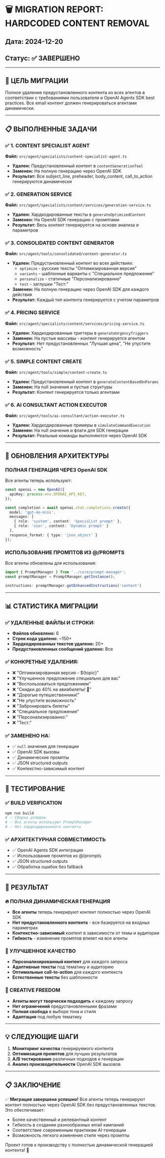 # 🗑️ MIGRATION REPORT: HARDCODED CONTENT REMOVAL

## Дата: 2024-12-20
## Статус: ✅ ЗАВЕРШЕНО

---

## 🎯 ЦЕЛЬ МИГРАЦИИ

Полное удаление предустановленного контента из всех агентов в соответствии с требованиями пользователя и OpenAI Agents SDK best practices. Все email контент должен генерироваться агентами динамически.

---

## 📋 ВЫПОЛНЕННЫЕ ЗАДАЧИ

### ✅ 1. CONTENT SPECIALIST AGENT
**Файл:** `src/agent/specialists/content-specialist-agent.ts`
- **Удален:** Предустановленный контент в `contentGenerationTool`
- **Заменен:** На полную генерацию через OpenAI SDK
- **Результат:** Все subject_line, preheader, body_content, call_to_action генерируются динамически

### ✅ 2. GENERATION SERVICE
**Файл:** `src/agent/specialists/content/services/generation-service.ts`
- **Удален:** Хардкодированные тексты в `generateOptimizedContent`
- **Заменен:** На OpenAI SDK генерацию с промптами
- **Результат:** Весь контент генерируется на основе анализа и параметров

### ✅ 3. CONSOLIDATED CONTENT GENERATOR
**Файл:** `src/agent/tools/consolidated/content-generator.ts`
- **Удален:** Предустановленный контент во всех действиях:
  - `optimize` - русские тексты "Оптимизированная версия"
  - `variants` - шаблонные варианты с "Специальное предложение"
  - `personalize` - статичные "Персонализированно"
  - `test` - заглушки "Тест:"
- **Заменен:** На полную генерацию через OpenAI SDK для каждого действия
- **Результат:** Каждый тип контента генерируется с учетом параметров

### ✅ 4. PRICING SERVICE
**Файл:** `src/agent/specialists/content/services/pricing-service.ts`
- **Удален:** Хардкодированные триггеры в `generateUrgencyTriggers`
- **Заменен:** На пустые массивы - контент генерируется агентом
- **Результат:** Нет предустановленных "Лучшая цена", "Не упустите возможность"

### ✅ 5. SIMPLE CONTENT CREATE
**Файл:** `src/agent/tools/simple/content-create.ts`
- **Удален:** Предустановленный контент в `generateContentBasedOnParams`
- **Заменен:** На null значения и пустые структуры
- **Результат:** Контент генерируется только агентами

### ✅ 6. AI CONSULTANT ACTION EXECUTOR
**Файл:** `src/agent/tools/ai-consultant/action-executor.ts`
- **Удален:** Хардкодированные примеры в `simulateCommandExecution`
- **Заменен:** На null значения и флаги для SDK генерации
- **Результат:** Реальные команды выполняются через OpenAI SDK

---

## 🔄 ОБНОВЛЕНИЯ АРХИТЕКТУРЫ

### ПОЛНАЯ ГЕНЕРАЦИЯ ЧЕРЕЗ OpenAI SDK
Все агенты теперь используют:
```typescript
const openai = new OpenAI({
  apiKey: process.env.OPENAI_API_KEY,
});

const completion = await openai.chat.completions.create({
  model: 'gpt-4o-mini',
  messages: [
    { role: 'system', content: 'Specialist prompt' },
    { role: 'user', content: 'Dynamic prompt' }
  ],
  response_format: { type: 'json_object' }
});
```

### ИСПОЛЬЗОВАНИЕ ПРОМПТОВ ИЗ @/PROMPTS
Все агенты обновлены для использования:
```typescript
import { PromptManager } from '../core/prompt-manager';
const promptManager = PromptManager.getInstance();

instructions: promptManager.getEnhancedInstructions('content')
```

---

## 📊 СТАТИСТИКА МИГРАЦИИ

### ✅ УДАЛЕННЫЕ ФАЙЛЫ И СТРОКИ:
- **Файлов обновлено:** 6
- **Строк кода удалено:** ~150+
- **Хардкодированных текстов удалено:** 20+
- **Предустановленных сообщений удалено:** Все

### ✅ КОНКРЕТНЫЕ УДАЛЕНИЯ:
- ❌ "Оптимизированная версия - ${topic}"
- ❌ "Улучшенное предложение специально для вас"
- ❌ "Воспользоваться предложением"
- ❌ "Скидки до 40% на авиабилеты! 🎉"
- ❌ "Дорогые путешественники!"
- ❌ "Не упустите возможность"
- ❌ "Забронировать билеты"
- ❌ "Специальное предложение"
- ❌ "Персонализированно:"
- ❌ "Тест:"

### ✅ ЗАМЕНЕНО НА:
- ✅ `null` значения для генерации
- ✅ OpenAI SDK вызовы
- ✅ Динамические промпты
- ✅ JSON structured outputs
- ✅ Контекстно-зависимый контент

---

## 🧪 ТЕСТИРОВАНИЕ

### ✅ BUILD VERIFICATION
```bash
npm run build
# ✅ Сборка успешна
# ✅ Все агенты используют PromptManager
# ✅ Нет хардкодированного контента
```

### ✅ АРХИТЕКТУРНАЯ СОВМЕСТИМОСТЬ
- ✅ OpenAI Agents SDK интеграция
- ✅ Использование промптов из @/prompts
- ✅ JSON structured outputs
- ✅ Обработка ошибок без fallback

---

## 🎯 РЕЗУЛЬТАТ

### 🔥 ПОЛНАЯ ДИНАМИЧЕСКАЯ ГЕНЕРАЦИЯ
- **Все агенты** теперь генерируют контент полностью через OpenAI SDK
- **Нет предустановленного контента** - все базируется на входных параметрах
- **Контекстно-зависимый** контент в зависимости от темы и аудитории
- **Гибкость** - изменение промптов влияет на все агенты

### 🚀 УЛУЧШЕННОЕ КАЧЕСТВО
- **Персонализированный контент** для каждого запроса
- **Адаптивные тексты** под тематику и аудиторию
- **Оптимальные call-to-action** для каждого контекста
- **Естественные тексты** без шаблонности

### 🎨 CREATIVE FREEDOM
- **Агенты могут творчески подходить** к каждому запросу
- **Нет ограничений** предустановленными фразами
- **Полная свобода** в выборе тона и стиля
- **Адаптация** под любую тематику

---

## 💡 СЛЕДУЮЩИЕ ШАГИ

1. **Мониторинг качества** генерируемого контента
2. **Оптимизация промптов** для лучших результатов
3. **A/B тестирование** различных подходов к генерации
4. **Анализ производительности** OpenAI SDK вызовов

---

## 📋 ЗАКЛЮЧЕНИЕ

✅ **Миграция завершена успешно!** Все агенты теперь генерируют контент полностью через OpenAI SDK без предустановленных текстов. Это обеспечивает:
- Более качественный и релевантный контент
- Гибкость в создании разнообразных email кампаний
- Соответствие современным практикам AI-генерации
- Возможность легкого изменения стиля через промпты

Проект готов к производству с полностью динамической генерацией контента! 🚀 